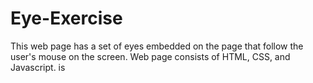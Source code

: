 # Eye-Exercise
This web page has a set of eyes embedded on the page that follow the user's mouse on the screen. Web page consists of HTML, CSS, and Javascript. is 
